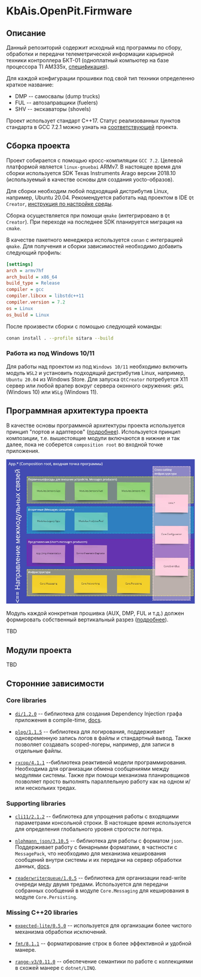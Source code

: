 # KbAis.OpenPit.Firmware

## Описание

Данный репозиторий содержит исходный код программы по сбору, обработки и передачи телеметрической информации карьерной техники контроллера БКТ-01 (одноплатный компьютер на базе процессора TI AM335x, [спецификация](https://www.ti.com/product/AM3352)).

Для каждой конфигурации прошивки под свой тип техники определенно краткое название:

* DMP -- самосвалы (dump trucks)
* FUL -- автозаправщики (fuelers)
* SHV -- экскаваторы (shovels)

Проект использует стандарт C++17. Статус реализованных пунктов стандарта в GCC 7.2.1 можно узнать на [соответствующей](https://gcc.gnu.org/projects/cxx-status.html#cxx17) проекта.

## Сборка проекта

Проект собирается с помощью кросс-компиляции `GCC 7.2`. Целевой платформой является `linux-gnuebai` ARMv7. В настоящее время для сборки используется SDK Texas Instruments Arago версии 2018.10 (используемый в качестве основы для создания yocto-образов).

Для сборки необходим любой подходящий дистрибутив Linux, например, Ubuntu 20.04. Рекомендуется работать над проектом в IDE `Qt Creator`, [инструкция по настройке среды](https://software-dl.ti.com/processor-sdk-linux/esd/docs/latest/linux/Examples_and_Demos_Sub-system_Demos.html).

Сборка осуществляется при помощи `qmake` (интегрировано в `Qt Creator`). При переходе на последнее SDK планируется миграция на `cmake`.

В качестве пакетного менеджера используется `conan` с интеграцией `qmake`. Для получения и сборки зависимостей необходимо добавить следующий профиль:

```ini
[settings]
arch = armv7hf
arch_build = x86_64
build_type = Release
compiler = gcc
compiler.libcxx = libstdc++11
compiler.version = 7.2
os = Linux
os_build = Linux
```

После произвести сборки с помощью следующей команды:

```sh
conan install . --profile sitara --build
```

### Работа из под Windows 10/11

Для работы над проектом из под `Windows 10/11` необходимо включить модуль `WSL2` и установить подходящий дистрибутив Linux, например, `Ubuntu 20.04` из Windows Store. Для запуска `QtCreator` потребуется X11 сервер или любой врапер вокруг сервера оконного окружения: `gWSL` (Windows 10) или `WSLg` (Windows 11).

## Программная архитектура проекта

В качестве основы программной архитектуры проекта используется принцип "портов и адаптеров" ([подробнее](https://herbertograca.com/2017/11/16/explicit-architecture-01-ddd-hexagonal-onion-clean-cqrs-how-i-put-it-all-together/)). Используется принцип композиции, т.е. вышестоящие модули включаются в нижние и так далее, пока не соберется `composition root` во входной точке приложения.

<img src="./docs/imgs/project_composition.jpg" adjust="center"/>

Модуль каждой конкретная прошивка (AUX, DMP, FUL и т.д.) должен формировать собственный вертикальный разрез ([подробнее](https://jimmybogard.com/vertical-slice-architecture/)).

TBD

## Модули проекта

TBD

## Сторонние зависимости

### Core libraries

* [`di/1.2.0`](https://conan.io/center/di) -- библиотека для создания Dependency Injection графа приложения в compile-time, [docs](https://boost-ext.github.io/di/).

* [`plog/1.1.5`]() -- библиотека для логирования, поддерживает одновременную запись логов в файлы и стандартный вывод. Также позволяет создавать scoped-логеры, например, для записи в отдельные файлы.

* [`rxcpp/4.1.1`]() --библиотека реактивной модели программирования. Необходима для организации обмена сообщениями между модулями системы. Также при помощи механизма планировщиков позволяет просто выполнять параллельную работу как на одном и/или нескольких тредах.

### Supporting libraries

* [`cli11/2.1.2`]() -- библиотека для упрощения работы с входящими параметрами консольной строки. В настоящее время используется для определения глобального уровня строгости логгера.

* [`nlohmann_json/3.10.5`]() -- библиотека для работы с форматом `json`. Поддерживает работу с бинарными форматами, в частности с `MessagePack`, что необходимо для механизма кеширования сообщений внутри системы и их передачи на сервер обработки данных, [docs](https://json.nlohmann.me/).

* [`readerwriterqueue/1.0.5`]() -- библиотека для организации read-write очереди меду двумя тредами. Используется для передачи собранных сообщений в модуле `Core.Messaging` для кеширования в модуле `Core.Persisting`.

### Missing C++20 libraries

* [`expected-lite/0.5.0`]() -- используется для организации более чистого механизма обработки исключений.

* [`fmt/8.1.1`]() -- форматирование строк в более эффективной и удобной манере.

* [`range-v3/0.11.0`]() -- обеспечение семантики по работе с коллекциями в схожей манере с `dotnet/LINQ`.
